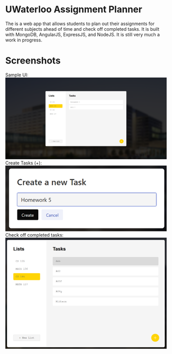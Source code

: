 # UWaterloo Assignment Planner

The is a web app that allows students to plan out their assignments for different subjects ahead of time and check off completed tasks. It is built with MongoDB, AngularJS, ExpressJS, and NodeJS. It is still very much a work in progress.

# Screenshots
Sample UI:
![Sample UI](https://github.com/JasonH53/UWAssignmentPlanner/blob/main/images/Screenshot%202024-01-01%20174155.png)
Create Tasks (+):
![Create Task](https://github.com/JasonH53/UWAssignmentPlanner/blob/main/images/Screenshot%202024-01-01%20174252.png)
Check off completed tasks:
![Check off task](https://github.com/JasonH53/UWAssignmentPlanner/blob/main/images/Screenshot%202024-01-01%20174642.png)

